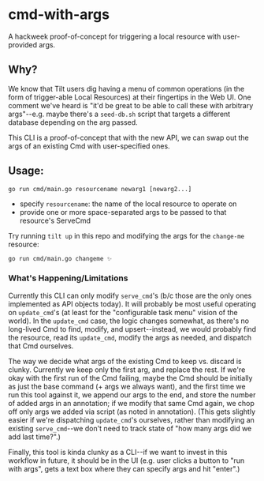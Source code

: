# cmd-with-args
A hackweek proof-of-concept for triggering a local resource with user-provided args.

## Why?
We know that Tilt users dig having a menu of common operations (in the form of trigger-able Local Resources) at their fingertips in the Web UI. One comment we've heard is "it'd be great to be able to call these with arbitrary args"--e.g. maybe there's a `seed-db.sh` script that targets a different database depending on the arg passed.

This CLI is a proof-of-concept that with the new API, we can swap out the args of an existing Cmd with user-specified ones.

## Usage:
```
go run cmd/main.go resourcename newarg1 [newarg2...]
```
* specify `resourcename`: the name of the local resource to operate on
* provide one or more space-separated args to be passed to that resource's ServeCmd

Try running `tilt up` in this repo and modifying the args for the `change-me` resource:
```
go run cmd/main.go changeme ✨
```

### What's Happening/Limitations
Currently this CLI can only modify `serve_cmd`'s (b/c those are the only ones implemented as API objects today). It will probably be most useful operating on `update_cmd`'s (at least for the "configurable task menu" vision of the world). In the `update_cmd` case, the logic changes somewhat, as there's no long-lived Cmd to find, modify, and upsert--instead, we would probably find the resource, read its `update_cmd`, modify the args as needed, and dispatch that Cmd ourselves.

The way we decide what args of the existing Cmd to keep vs. discard is clunky. Currently we keep only the first arg, and replace the rest. If we're okay with the first run of the Cmd failing, maybe the Cmd should be initially as just the base command (+ args we always want), and the first time we run this tool against it, we append our args to the end, and store the number of added args in an annotation; if we modify that same Cmd again, we chop off only args we added via script (as noted in annotation). (This gets slightly easier if we're dispatching `update_cmd`'s ourselves, rather than modifying an existing `serve_cmd`--we don't need to track state of "how many args did we add last time?".)

Finally, this tool is kinda clunky as a CLI--if we want to invest in this workflow in future, it should be in the UI (e.g. user clicks a button to "run with args", gets a text box where they can specify args and hit "enter".)
